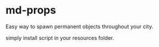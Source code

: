 # md-props
Easy way to spawn permanent objects throughout your city. 

simply install script in your resources folder.
